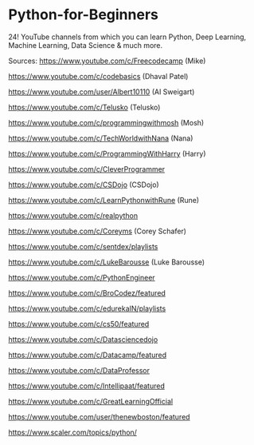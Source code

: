 # Python-for-Beginners

24! YouTube channels from which you can learn Python, Deep Learning, Machine Learning, Data Science &amp; much more.

Sources: https://www.youtube.com/c/Freecodecamp (Mike)

https://www.youtube.com/c/codebasics (Dhaval Patel)

https://www.youtube.com/user/Albert10110 (AI Sweigart)

https://www.youtube.com/c/Telusko (Telusko)

https://www.youtube.com/c/programmingwithmosh (Mosh)

https://www.youtube.com/c/TechWorldwithNana (Nana)

https://www.youtube.com/c/ProgrammingWithHarry (Harry)

https://www.youtube.com/c/CleverProgrammer 

https://www.youtube.com/c/CSDojo (CSDojo)

https://www.youtube.com/c/LearnPythonwithRune (Rune)

https://www.youtube.com/c/realpython 

https://www.youtube.com/c/Coreyms (Corey Schafer)

https://www.youtube.com/c/sentdex/playlists

https://www.youtube.com/c/LukeBarousse (Luke Barousse)

https://www.youtube.com/c/PythonEngineer

https://www.youtube.com/c/BroCodez/featured

https://www.youtube.com/c/edurekaIN/playlists

https://www.youtube.com/c/cs50/featured

https://www.youtube.com/c/Datasciencedojo

https://www.youtube.com/c/Datacamp/featured

https://www.youtube.com/c/DataProfessor

https://www.youtube.com/c/Intellipaat/featured

https://www.youtube.com/c/GreatLearningOfficial

https://www.youtube.com/user/thenewboston/featured

https://www.scaler.com/topics/python/ 


















